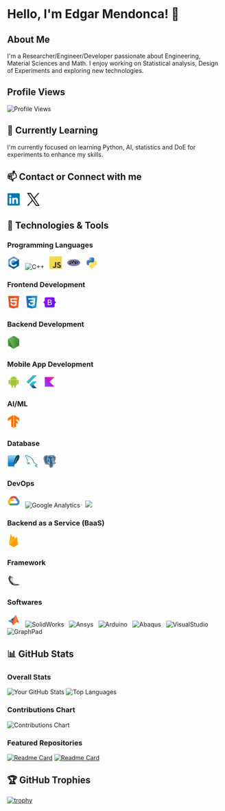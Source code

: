 # Hello, I'm Edgar Mendonca! 👋

## About Me
I'm a Researcher/Engineer/Developer passionate about Engineering, Material Sciences and Math. I enjoy working on Statistical analysis, Design of Experiments and exploring new technologies.

## Profile Views
![Profile Views](https://komarev.com/ghpvc/?username=Edgar-Mendonca&color=green)

## 🌱 Currently Learning
I'm currently focused on learning Python, AI, statistics and DoE for experiments to enhance my skills.

## 📫 Contact or Connect with me
<a href="https://www.linkedin.com/in/edgar-mendonca/" target="_blank"><img src="https://raw.githubusercontent.com/devicons/devicon/master/icons/linkedin/linkedin-original.svg" height="30" alt="LinkedIn"></a>&nbsp;&nbsp;&nbsp;
<a href="https://twitter.com/EdgarMendonca7" target="_blank"><img src="https://raw.githubusercontent.com/devicons/devicon/master/icons/twitter/twitter-original.svg" height="30" alt="Twitter"></a>

## 🔧 Technologies & Tools
### Programming Languages
<img src="https://raw.githubusercontent.com/devicons/devicon/master/icons/c/c-original.svg" alt="C" height="30"/>&nbsp;&nbsp; <img src="https://cdn.jsdelivr.net/gh/devicons/devicon/icons/cplusplus/cplusplus-original.svg" alt="C++" height="30"/>&nbsp;&nbsp; <img src="https://raw.githubusercontent.com/devicons/devicon/master/icons/javascript/javascript-original.svg" alt="JavaScript" height="30"/>&nbsp;&nbsp; <img src="https://raw.githubusercontent.com/devicons/devicon/master/icons/php/php-original.svg" alt="PHP" height="30"/>&nbsp;&nbsp; <img src="https://raw.githubusercontent.com/devicons/devicon/master/icons/python/python-original.svg" alt="Python" height="30"/>

### Frontend Development
<img src="https://raw.githubusercontent.com/devicons/devicon/master/icons/html5/html5-original.svg" alt="HTML" height="30"/>&nbsp;&nbsp; <img src="https://raw.githubusercontent.com/devicons/devicon/master/icons/css3/css3-original.svg" alt="CSS" height="30"/>&nbsp;&nbsp; <img src="https://raw.githubusercontent.com/devicons/devicon/master/icons/bootstrap/bootstrap-original.svg" alt="Bootstrap" height="30"/>

### Backend Development
<img src="https://raw.githubusercontent.com/devicons/devicon/master/icons/nodejs/nodejs-original.svg" alt="Node.js" height="30"/>

### Mobile App Development
<img src="https://raw.githubusercontent.com/devicons/devicon/master/icons/android/android-original.svg" alt="Android" height="30"/>&nbsp;&nbsp; <img src="https://raw.githubusercontent.com/devicons/devicon/master/icons/flutter/flutter-original.svg" alt="Flutter" height="30"/>&nbsp;&nbsp; <img src="https://raw.githubusercontent.com/devicons/devicon/master/icons/kotlin/kotlin-original.svg" alt="Kotlin" height="30"/>

### AI/ML
<img src="https://raw.githubusercontent.com/devicons/devicon/master/icons/tensorflow/tensorflow-original.svg" alt="Tensorflow" height="30"/>

### Database
<img src="https://raw.githubusercontent.com/devicons/devicon/master/icons/sqlite/sqlite-original.svg" alt="SQLite" height="30"/>&nbsp;&nbsp; <img src="https://raw.githubusercontent.com/devicons/devicon/master/icons/mysql/mysql-original.svg" alt="MySQL" height="30"/>&nbsp;&nbsp; <img src="https://raw.githubusercontent.com/devicons/devicon/master/icons/postgresql/postgresql-original.svg" alt="PostgreSQL" height="30"/>

### DevOps
<img src="https://raw.githubusercontent.com/devicons/devicon/master/icons/googlecloud/googlecloud-original.svg" alt="Google Cloud Platform" height="30"/>&nbsp;&nbsp; <img src="https://upload.wikimedia.org/wikipedia/commons/8/89/Logo_Google_Analytics.svg" alt="Google Analytics" height="30"/>&nbsp;&nbsp; <img src="https://upload.wikimedia.org/wikipedia/commons/e/e5/Google_Search_Console.svg" height="30"/>

### Backend as a Service (BaaS)
<img src="https://raw.githubusercontent.com/devicons/devicon/master/icons/firebase/firebase-plain.svg" alt="Firebase" height="30"/>

### Framework
<img src="https://raw.githubusercontent.com/devicons/devicon/master/icons/flask/flask-original.svg" alt="Flask" height="30"/>

### Softwares
<img src="https://raw.githubusercontent.com/devicons/devicon/master/icons/matlab/matlab-original.svg" alt="MATLAB" height="30"/>&nbsp;&nbsp; <img src="https://upload.wikimedia.org/wikipedia/en/d/d2/SolidWorks_Logo.svg" alt="SolidWorks" height="30"/>&nbsp;&nbsp; <img src="https://upload.wikimedia.org/wikipedia/commons/e/e5/ANSYS_logo.png" alt="Ansys" height="30"/>&nbsp;&nbsp; <img src="https://www.vectorlogo.zone/logos/arduino/arduino-icon.svg" alt="Arduino" height="30"/>&nbsp;&nbsp; <img src="https://upload.wikimedia.org/wikipedia/commons/thumb/0/08/Abaqus0.png/330px-Abaqus0.png" alt="Abaqus" height="30"/>&nbsp;&nbsp; <img src="https://upload.wikimedia.org/wikipedia/commons/9/9a/Visual_Studio_Code_1.35_icon.svg" alt="VisualStudio" height="30"/>&nbsp;&nbsp;  <img src="https://cdn.graphpad.com/assets/0.80.0/images/logo/logo-prism-white.svg" alt="GraphPad" height="30"/>

## 📊 GitHub Stats

### Overall Stats
![Your GitHub Stats](https://github-readme-stats.vercel.app/api?username=Edgar-Mendonca&show_icons=true&hide=contribs,prs&count_private=true&theme=radical) ![Top Languages](https://github-readme-stats.vercel.app/api/top-langs/?username=Edgar-Mendonca&layout=compact&theme=radical)

### Contributions Chart
![Contributions Chart](https://github-readme-streak-stats.herokuapp.com/?user=Edgar-Mendonca&theme=radical)

### Featured Repositories
[![Readme Card](https://github-readme-stats.vercel.app/api/pin/?username=Edgar-Mendonca&repo=Split-Hopkinson-Pressure-Bar-Analysis-Tool&theme=radical)](https://github.com/Edgar-Mendonca/Split-Hopkinson-Pressure-Bar-Analysis-Tool)
[![Readme Card](https://github-readme-stats.vercel.app/api/pin/?username=Edgar-Mendonca&repo=Stress-from-Impact-of-an-Elastic-Sphere-against-a-Solid-Rod&theme=radical)](https://github.com/Edgar-Mendonca/Stress-from-Impact-of-an-Elastic-Sphere-against-a-Solid-Rod)




## 🏆 GitHub Trophies
[![trophy](https://github-profile-trophy.vercel.app/?username=Edgar-Mendonca&theme=darkhub)](https://github.com/ryo-ma/github-profile-trophy)

<!-- Additional sections as needed -->

